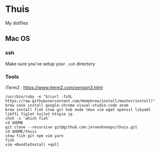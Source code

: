# Thuis

My dotfiles

## Mac OS

### ssh

Make sure you've setup your `.ssh` directory

### Tools
iTerm2 : https://www.iterm2.com/version3.html

```
/usr/bin/ruby -e "$(curl -fsSL https://raw.githubusercontent.com/Homebrew/install/master/install)"
brew cask install google-chrome visual-studio-code atom
brew install fish stow git hub node tmux vim wget openssl libyaml libffi figlet toilet httpie jq
chsh -s `which fish`
cd $HOME
git clone --recursive git@github.com:jeroenknoops/thuis.git
cd $HOME/thuis
stow fish git npm vim yarn
fish
vim +BundleInstall +qall
```

